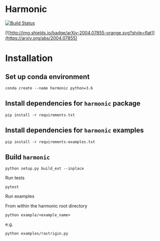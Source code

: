 # Harmonic


[![Build Status](https://travis-ci.com/astro-informatics/src_harmonic.svg?token=quDUMr3yVpQwGYxko5xh&branch=master)](https://travis-ci.com/astro-informatics/src_harmonic)


[![http://img.shields.io/badge/arXiv-2004.07855-orange.svg?style=flat]](https://arxiv.org/abs/2004.07855)




# Installation

## Set up conda environment

```conda create --name harmonic python=3.6```

## Install dependencies for `harmonic` package

`pip install -r requirements.txt`


## Install dependencies for `harmonic` examples

`pip install -r requirements-examples.txt`

## Build `harmonic`

`python setup.py build_ext --inplace`

Run tests

`pytest`

Run examples

From within the harmonic root directory

`python example/<example_name>`

e.g.

`python examples/rastrigin.py`


